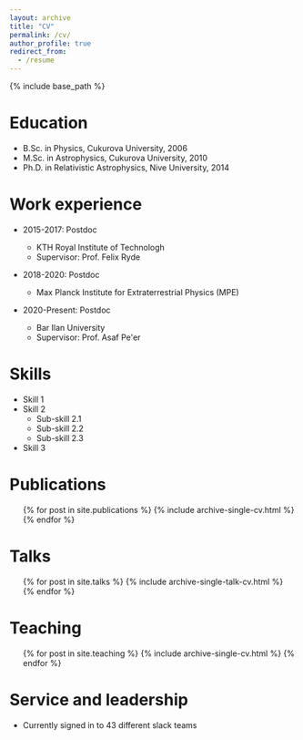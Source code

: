 ```yaml
---
layout: archive
title: "CV"
permalink: /cv/
author_profile: true
redirect_from:
  - /resume
---
```


{% include base_path %}

Education
======
* B.Sc. in Physics, Cukurova University, 2006
* M.Sc. in Astrophysics, Cukurova University, 2010
* Ph.D. in Relativistic Astrophysics, Nive University, 2014

Work experience
======
* 2015-2017: Postdoc
  * KTH Royal Institute of Technologh
  * Supervisor: Prof. Felix Ryde

* 2018-2020: Postdoc
  * Max Planck Institute for Extraterrestrial Physics (MPE)
  
* 2020-Present: Postdoc
  * Bar Ilan University
  * Supervisor: Prof. Asaf Pe'er
    
Skills
======
* Skill 1
* Skill 2
  * Sub-skill 2.1
  * Sub-skill 2.2
  * Sub-skill 2.3
* Skill 3

Publications
======
  <ul>{% for post in site.publications %}
    {% include archive-single-cv.html %}
  {% endfor %}</ul>
  
Talks
======
  <ul>{% for post in site.talks %}
    {% include archive-single-talk-cv.html %}
  {% endfor %}</ul>
  
Teaching
======
  <ul>{% for post in site.teaching %}
    {% include archive-single-cv.html %}
  {% endfor %}</ul>
  
Service and leadership
======
* Currently signed in to 43 different slack teams
